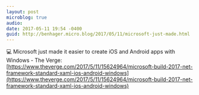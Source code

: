 ```yaml
---
layout: post
microblog: true
audio: 
date: 2017-05-11 19:54 -0400
guid: http://benhager.micro.blog/2017/05/11/microsoft-just-made.html
---
```

💻 Microsoft just made it easier to create iOS and Android apps with Windows - The Verge: [https://www.theverge.com/2017/5/11/15624964/microsoft-build-2017-net-framework-standard-xaml-ios-android-windows](https://www.theverge.com/2017/5/11/15624964/microsoft-build-2017-net-framework-standard-xaml-ios-android-windows)
